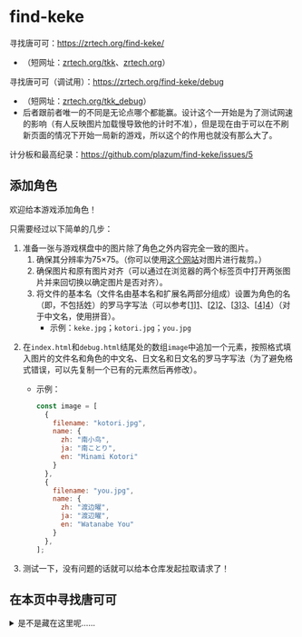 # find-keke
寻找唐可可：https://zrtech.org/find-keke/
- （短网址：[zrtech.org/tkk](https://zrtech.org/tkk)、[zrtech.org](https://zrtech.org)）

寻找唐可可（调试用）：https://zrtech.org/find-keke/debug
- （短网址：[zrtech.org/tkk_debug](https://zrtech.org/tkk_debug)）
- 后者跟前者唯一的不同是无论点哪个都能赢。设计这个一开始是为了测试网速的影响（有人反映图片加载慢导致他的计时不准），但是现在由于可以在不刷新页面的情况下开始一局新的游戏，所以这个的作用也就没有那么大了。

计分板和最高纪录：https://github.com/plazum/find-keke/issues/5

## 添加角色
欢迎给本游戏添加角色！

只需要经过以下简单的几步：

1. 准备一张与游戏棋盘中的图片除了角色之外内容完全一致的图片。
   1. 确保其分辨率为75×75。（你可以使用[这个网站](https://www.iloveimg.com/zh-cn/crop-image)对图片进行裁剪。）
   2. 确保图片和原有图片对齐（可以通过在浏览器的两个标签页中打开两张图片并来回切换以确定图片是否对齐）。
   3. 将文件的基本名（文件名由基本名和扩展名两部分组成）设置为角色的名（即，不包括姓）的罗马字写法（可以参考[[1]][1]、[[2]][2]、[[3]][3]、[[4]][4]）（对于中文名，使用拼音）。
      - 示例：`keke.jpg`；`kotori.jpg`；`you.jpg`

[1]:https://en.wikipedia.org/wiki/Love_Live!_School_Idol_Project#μ's
[2]:https://en.wikipedia.org/wiki/Love_Live!_Sunshine!!#Aqours
[3]:https://en.wikipedia.org/wiki/Love_Live!_Nijigasaki_High_School_Idol_Club#Nijigasaki_High_School_Idol_Club
[4]:https://en.wikipedia.org/wiki/Love_Live!_Superstar!!#Liella!

2. 在`index.html`和`debug.html`结尾处的数组`image`中追加一个元素，按照格式填入图片的文件名和角色的中文名、日文名和日文名的罗马字写法（为了避免格式错误，可以先复制一个已有的元素然后再修改）。
   - 示例：
     ```javascript
     const image = [
       {
         filename: "kotori.jpg",
         name: {
           zh: "南小鸟",
           ja: "南ことり",
           en: "Minami Kotori"
         }
       },
       {
         filename: "you.jpg",
         name: {
           zh: "渡边曜",
           ja: "渡辺曜",
           en: "Watanabe You"
         }
       },
     ];
     ```

3. 测试一下，没有问题的话就可以给本仓库发起拉取请求了！

## 在本页中寻找唐可可
<details><summary>是不是藏在这里呢……</summary>
被你发现啦！

![keke-big.jpg](https://repository-images.githubusercontent.com/431044681/bbb358a6-de45-4d8a-b29b-f17cca522403)
</details>
